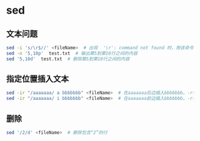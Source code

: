 # sed

## 文本问题

``` bash
sed -i 's/\r$//' <fileName>  # 出现  '\r': command not found 时，用该命令去除win下特殊的换行符号
sed -n '5,10p'  test.txt  # 输出第5到第10行之间的内容
sed '5,10d'  test.txt  # 删除第5到第10行之间的内容
```

## 指定位置插入文本

```bash
sed -ir "/aaaaaaa/ a bbbbbbb" <fileName>  # 在aaaaaaa后边插入bbbbbbb。-r参数为支持正则
sed -ir "/aaaaaaa/ i bbbbbbb" <fileName>  # 在aaaaaaa前边插入bbbbbbb。-r参数为支持正则
```

## 删除

```bash
sed '/2/d' <fileName>  # 删除包含“2”的行
```

